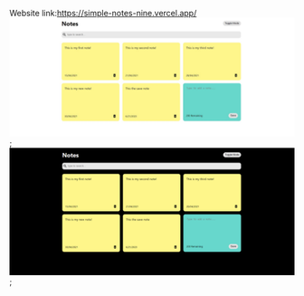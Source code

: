 Website link:https://simple-notes-nine.vercel.app/
![Normal Mode](./images/Screenshot%202023-06-21%20124210.jpg);
![Toggle Mode](./images/Screenshot%202023-06-21%20124140.png);


